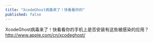 ```yaml
---
title: "XcodeGhost病毒来了！快看看你的"
published: false
---
```

XcodeGhost病毒来了！快看看你的手机上是否安装有这些被感染的应用？http://www.apple.com/cn/xcodeghost/